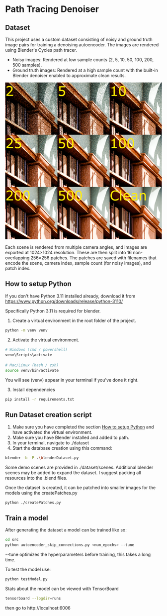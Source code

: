 # Path Tracing Denoiser

## Dataset
This project uses a custom dataset consisting of noisy and ground truth image pairs for training a denoising autoencoder. The images are rendered using Blender's Cycles path tracer.
- Noisy images: Rendered at low sample counts (2, 5, 10, 50, 100, 200, 500 samples).
- Ground truth images: Rendered at a high sample count with the built-in Blender denoiser enabled to approximate clean results.

![visualization of noise levels](./docs/media/dataset_visualization.png)

Each scene is rendered from multiple camera angles, and images are exported at 1024×1024 resolution. These are then split into 16 non-overlapping 256×256 patches. The patches are saved with filenames that encode the scene, camera index, sample count (for noisy images), and patch index.

## How to setup Python
If you don't have Python 3.11 installed already, download it from https://www.python.org/downloads/release/python-3110/

Specifically Python 3.11 is required for blender.

1. Create a virtual environment in the root folder of the project.
```sh
python -m venv venv
```
2. Activate the virtual environment.
```sh
# Windows (cmd / powershell)
venv\Scripts\activate

# Mac/Linux (bash / zsh)
source venv/bin/activate
```
You will see (venv) appear in your terminal if you've done it right.

3. Install dependencies 
```sh
pip install -r requirements.txt
```

## Run Dataset creation script
1. Make sure you have completed the section [How to setup Python](#how-to-setup-python) and have activated the virtual environment.
2. Make sure you have Blender installed and added to path.
3. In your terminal, navigate to ./dataset
4. Start the database creation using this command:
```sh
blender -b -P .\blenderDataset.py
```
Some demo scenes are provided in ./dataset/scenes. Additional blender scenes may be added to expand the dataset. I suggest packing all resources into the .blend files.

Once the dataset is created, it can be patched into smaller images for the models using the createPatches.py
```sh
python ./createPatches.py
```

## Train a model
After generating the dataset a model can be trained like so:
```sh
cd src
python autoencoder_skip_connections.py <num_epochs> --tune
```
--tune optimizes the hyperparameters before training, this takes a long time.

To test the model use:
```sh
python testModel.py
```
Stats about the model can be viewed with TensorBoard
```sh
tensorboard --logdir=runs
```
then go to http://localhost:6006